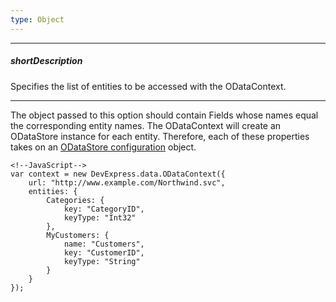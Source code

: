 ```yaml
---
type: Object
---
```

---
##### shortDescription
Specifies the list of entities to be accessed with the ODataContext.

---
The object passed to this option should contain Fields whose names equal the corresponding entity names. The ODataContext will create an ODataStore instance for each entity. Therefore, each of these properties takes on an [ODataStore configuration](/api-reference/30%20Data%20Layer/ODataStore/1%20Configuration '/Documentation/ApiReference/Data_Layer/ODataStore/Configuration/') object.

    <!--JavaScript-->
    var context = new DevExpress.data.ODataContext({
        url: "http://www.example.com/Northwind.svc",
        entities: {
            Categories: { 
                key: "CategoryID", 
                keyType: "Int32" 
            },
            MyCustomers: { 
                name: "Customers",
                key: "CustomerID", 
                keyType: "String" 
            }
        }
    });
